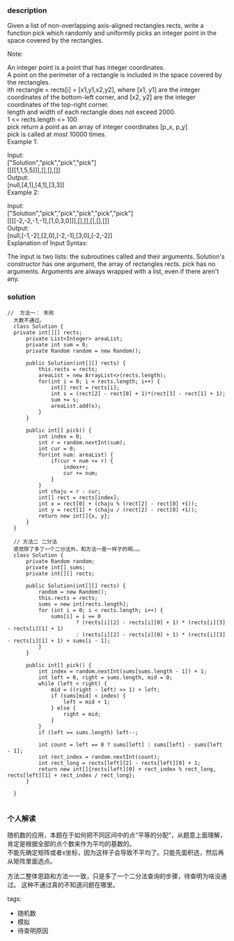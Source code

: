 ### description    
  Given a list of non-overlapping axis-aligned rectangles rects, write a function pick which randomly and uniformily picks an integer point in the space covered by the rectangles.  
    
  Note:  
    
  An integer point is a point that has integer coordinates.   
  A point on the perimeter of a rectangle is included in the space covered by the rectangles.   
  ith rectangle = rects[i] = [x1,y1,x2,y2], where [x1, y1] are the integer coordinates of the bottom-left corner, and [x2, y2] are the integer coordinates of the top-right corner.  
  length and width of each rectangle does not exceed 2000.  
  1 <= rects.length <= 100  
  pick return a point as an array of integer coordinates [p_x, p_y]  
  pick is called at most 10000 times.  
  Example 1:  
    
  Input:   
  ["Solution","pick","pick","pick"]  
  [[[[1,1,5,5]]],[],[],[]]  
  Output:   
  [null,[4,1],[4,1],[3,3]]  
  Example 2:  
    
  Input:   
  ["Solution","pick","pick","pick","pick","pick"]  
  [[[[-2,-2,-1,-1],[1,0,3,0]]],[],[],[],[],[]]  
  Output:   
  [null,[-1,-2],[2,0],[-2,-1],[3,0],[-2,-2]]  
  Explanation of Input Syntax:  
    
  The input is two lists: the subroutines called and their arguments. Solution's constructor has one argument, the array of rectangles rects. pick has no arguments. Arguments are always wrapped with a list, even if there aren't any.  
### solution    
```    
//  方法一： 失败  
  大数不通过。  
  class Solution {  
  private int[][] rects;  
      private List<Integer> areaList;  
      private int sum = 0;  
      private Random random = new Random();  
    
      public Solution(int[][] rects) {  
          this.rects = rects;  
          areaList = new ArrayList<>(rects.length);  
          for(int i = 0; i < rects.length; i++) {  
              int[] rect = rects[i];  
              int s = (rect[2] - rect[0] + 1)*(rect[3] - rect[1] + 1);  
              sum += s;  
              areaList.add(s);  
          }  
      }  
    
      public int[] pick() {  
          int index = 0;  
          int r = random.nextInt(sum);  
          int cur = 0;  
          for(int num: areaList) {  
              if(cur + num <= r) {  
                  index++;  
                  cur += num;  
              }  
          }  
          int chaju = r - cur;  
          int[] rect = rects[index];  
          int x = rect[0] + (chaju % (rect[2] - rect[0] +1));  
          int y = rect[1] + (chaju / (rect[2] - rect[0] +1));  
          return new int[]{x, y};  
      }  
  }  
    
  // 方法二 二分法  
  感觉除了多了一个二分法外，和方法一是一样子的啊。。。  
  class Solution {  
      private Random random;  
      private int[] sums;  
      private int[][] rects;  
        
      public Solution(int[][] rects) {  
          random = new Random();  
          this.rects = rects;  
          sums = new int[rects.length];  
          for (int i = 0; i < rects.length; i++) {  
              sums[i] = i == 0  
                      ? (rects[i][2] - rects[i][0] + 1) * (rects[i][3] - rects[i][1] + 1)  
                      : (rects[i][2] - rects[i][0] + 1) * (rects[i][3] - rects[i][1] + 1) + sums[i - 1];  
          }  
      }  
        
      public int[] pick() {  
          int index = random.nextInt(sums[sums.length - 1]) + 1;  
          int left = 0, right = sums.length, mid = 0;  
          while (left < right) {  
              mid = ((right - left) >> 1) + left;  
              if (sums[mid] < index) {  
                  left = mid + 1;  
              } else {  
                  right = mid;  
              }  
          }  
          if (left == sums.length) left--;  
    
          int count = left == 0 ? sums[left] : sums[left] - sums[left - 1];  
          int rect_index = random.nextInt(count);  
          int rect_long = rects[left][2] - rects[left][0] + 1;  
          return new int[]{rects[left][0] + rect_index % rect_long, rects[left][1] + rect_index / rect_long};  
      }  
        
  }  
     
```    
    
### 个人解读    
  随机数的应用，本题在于如何把不同区间中的点“平等的分配”，从题意上面理解，肯定是根据全部的点个数来作为平均的基数的。  
  不能先确定矩阵或者x坐标，因为这样子会导致不平均了。只能先面积选，然后再从矩阵里面选点。  
    
  方法二整体思路和方法一一致，只是多了一个二分法查询的步骤，待查明为啥没通过。
  这种不通过真的不知道问题在哪里。    
    
tags:    
  -  随机数  
  -  模拟  
  -  待查明原因  
